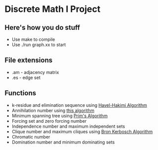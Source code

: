 # Discrete Math I Project
## Here's how you do stuff
* Use make to compile
* Use ./run graph.xx to start

## File extensions
* .am - adjacency matrix
* .es - edge set

## Functions
* k-residue and elimination sequence using [Havel-Hakimi Algorithm][3]
* Annihilation number using [this algorithm][4]
* Minimum spanning tree using [Prim's Algorithm][2]
* Forcing set and zero forcing number
* Independence number and maximum independent sets
* Clique number and maximum cliques using [Bron Kerbosch Algorithm][1]
* Chromatic number
* Domination number and minimum dominating sets

[1]: https://en.wikipedia.org/wiki/Bron%E2%80%93Kerbosch_algorithm
[2]: https://en.wikipedia.org/wiki/Prim's_algorithm
[3]: https://en.wikipedia.org/wiki/Havel%E2%80%93Hakimi_algorithm
[4]: http://www.sciencedirect.com/science/article/pii/S0012365X13004792
